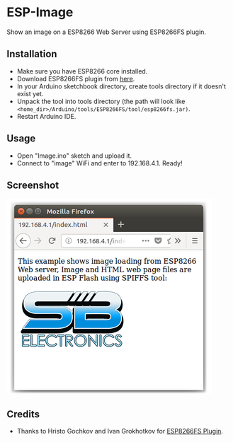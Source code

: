 # ESP-Image
Show an image on a ESP8266 Web Server using ESP8266FS plugin.

## Installation
- Make sure you have ESP8266 core installed.
- Download ESP8266FS plugin from [here](https://github.com/esp8266/arduino-esp8266fs-plugin/releases/download/0.3.0/ESP8266FS-0.3.0.zip).
- In your Arduino sketchbook directory, create tools directory if it doesn't exist yet.
- Unpack the tool into tools directory (the path will look like `<home_dir>/Arduino/tools/ESP8266FS/tool/esp8266fs.jar)`.
- Restart Arduino IDE.

## Usage
- Open "Image.ino" sketch and upload it.
- Connect to "image" WiFi and enter to 192.168.4.1. Ready!

## Screenshot

![Screenshot](screenshot.png)

## Credits

- Thanks to Hristo Gochkov and Ivan Grokhotkov for [ESP8266FS Plugin](https://github.com/esp8266/arduino-esp8266fs-plugin).
